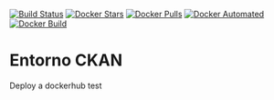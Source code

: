 [![Build Status](https://travis-ci.org/avdata99/ckan-env.svg?branch=master)](https://travis-ci.org/avdata99/ckan-env)
[![Docker Stars](https://img.shields.io/docker/stars/avdata99/ckan-env.svg)](https://hub.docker.com/repository/docker/avdata99/ckan-env)
[![Docker Pulls](https://img.shields.io/docker/pulls/avdata99/ckan-env.svg)](https://hub.docker.com/repository/docker/avdata99/ckan-env)
[![Docker Automated](https://img.shields.io/docker/automated/avdata99/ckan-env.svg)](https://hub.docker.com/repository/docker/avdata99/ckan-env)
[![Docker Build](https://img.shields.io/docker/build/avdata99/ckan-env.svg)](https://hub.docker.com/repository/docker/avdata99/ckan-env)
# Entorno CKAN

Deploy a dockerhub test

